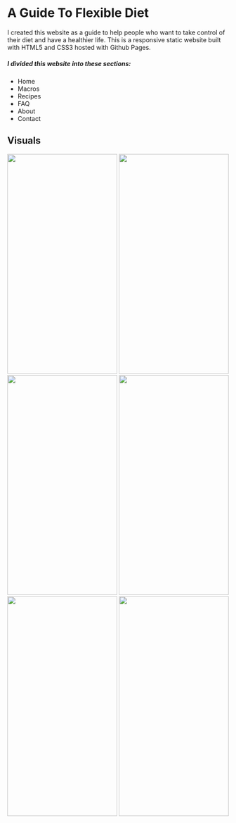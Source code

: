 <h1>A Guide To Flexible Diet</h1>

<p>I created this website as a guide to help people who want to take control of their diet and have a healthier life. This is a responsive static website built with HTML5 and CSS3 hosted with Github Pages.</p>

<h5>I divided this website into these sections:</h5>
<ul>
  <li>Home</li>
  <li>Macros</li>
  <li>Recipes</li>
  <li>FAQ</li>
  <li>About</li>
  <li>Contact</li>
</ul>

<h2>Visuals</h2>


 <img src="https://suelenduarte.github.io/A-Guide-To-Flexible-Diet/images/img1.png" width = 250 height = 500>  <img src="https://suelenduarte.github.io/A-Guide-To-Flexible-Diet/images/img2.png" width = 250 height = 500> 
 <img src="https://suelenduarte.github.io/A-Guide-To-Flexible-Diet/images/img3.png" width = 250 height = 500>  <img src="https://suelenduarte.github.io/A-Guide-To-Flexible-Diet/images/img4.png" width = 250 height = 500>
 <img src="https://suelenduarte.github.io/A-Guide-To-Flexible-Diet/images/img5.png" width = 250 height = 500>  <img src="https://suelenduarte.github.io/A-Guide-To-Flexible-Diet/images/img6.png" width = 250 height = 500>




